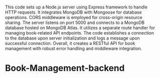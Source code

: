 This code sets up a Node.js server using Express framework to handle HTTP requests. It integrates MongoDB with Mongoose for database operations. CORS middleware is employed for cross-origin resource sharing. The server listens on port 5000 and connects to a MongoDB database hosted on MongoDB Atlas. It utilizes a separate route handler for managing book-related API endpoints. The code establishes a connection to the database upon server initialization and logs a message upon successful connection. Overall, it creates a RESTful API for book management with robust error handling and middleware integration.
# Book-Management-backend
